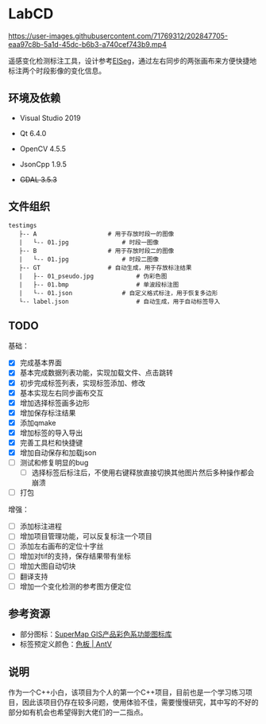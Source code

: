 # LabCD

https://user-images.githubusercontent.com/71769312/202847705-eaa97c8b-5a1d-45dc-b6b3-a740cef743b9.mp4

遥感变化检测标注工具，设计参考[EISeg](https://github.com/PaddlePaddle/PaddleSeg/tree/release/2.6/EISeg)，通过左右同步的两张画布来方便快捷地标注两个时段影像的变化信息。

## 环境及依赖

- Visual Studio 2019

- Qt 6.4.0

- OpenCV 4.5.5

- JsonCpp 1.9.5

- ~~GDAL 3.5.3~~

## 文件组织

```
testimgs
   ├-- A					# 用于存放时段一的图像
   |   └-- 01.jpg				# 时段一图像
   ├-- B					# 用于存放时段二的图像
   |   └-- 01.jpg				# 时段二图像
   ├-- GT					# 自动生成，用于存放标注结果
   |   ├-- 01_pseudo.jpg			# 伪彩色图
   |   ├-- 01.bmp			        # 单波段标注图
   |   └-- 01.json				# 自定义格式标注，用于恢复多边形
   └-- label.json	 		        # 自动生成，用于自动标签导入
```

## TODO

基础：

- [x] 完成基本界面
- [x] 基本完成数据列表功能，实现加载文件、点击跳转
- [x] 初步完成标签列表，实现标签添加、修改
- [x] 基本实现左右同步画布交互
- [x] 增加选择标签画多边形
- [x] 增加保存标注结果
- [x] 添加qmake
- [x] 增加标签的导入导出
- [x] 完善工具栏和快捷键
- [x] 增加自动保存和加载json
- [ ] 测试和修复明显的bug
  - [ ] 选择标签后标注后，不使用右键释放直接切换其他图片然后多种操作都会崩溃
- [ ] 打包

增强：

- [ ] 添加标注进程
- [ ] 增加项目管理功能，可以反复标注一个项目
- [ ] 添加左右画布的定位十字丝
- [ ] 增加对tif的支持，保存结果带有坐标
- [ ] 增加大图自动切块
- [ ] 翻译支持
- [ ] 增加一个变化检测的参考图方便定位

## 参考资源

- 部分图标：[SuperMap GIS产品彩色系功能图标库](https://www.iconfont.cn/collections/detail?spm=a313x.7781069.1998910419.d9df05512&cid=32519)
- 标签预定义颜色：[色板 | AntV](https://antv.vision/zh/docs/specification/language/palette)

## 说明

作为一个C++小白，该项目为个人的第一个C++项目，目前也是一个学习练习项目，因此该项目仍存在较多问题，使用体验不佳，需要慢慢研究，其中写的不好的部分如有机会也希望得到大佬们的一二指点。
